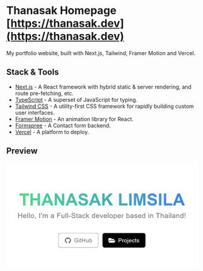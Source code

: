 # Thanasak Homepage [https://thanasak.dev](https://thanasak.dev)

My portfolio website, built with Next.js, Tailwind, Framer Motion and Vercel.

## Stack & Tools

- [Next.js](https://nextjs.org/) - A React framework with hybrid static & server rendering, and route pre-fetching, etc.
- [TypeScript](https://www.typescriptlang.org/) - A superset of JavaScript for typing.
- [Tailwind CSS](https://tailwindcss.com/) - A utility-first CSS framework for rapidly building custom user interfaces.
- [Framer Motion](https://www.framer.com/motion/) - An animation library for React.
- [Formspree](https://formspree.io/) - A Contact form backend.
- [Vercel](https://vercel.com/home) - A platform to deploy.

## Preview

![thumbnail](/public/images/thumbnail.png)

